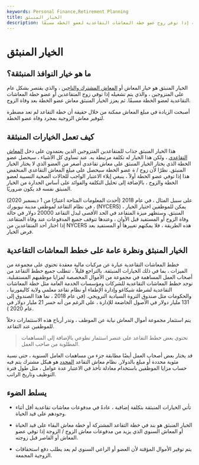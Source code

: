 ```yaml
---
keywords: Personal Finance,Retirement Planning
title: الخيار المنبثق
description: الخيار المنبثق هو خيار معاش مشترك ومعاش الورثة يتم تشغيله إذا توفي زوج عضو خطة المعاشات التقاعدية لعضو الخطة مسبقًا.
---
```


# الخيار المنبثق
## ما هو خيار النوافذ المنبثقة؟

الخيار المنبثق هو خيار المعاش أو [المعاش المشترك والناجين](/jointandsurvivorannuity) ، والذي يقتصر بشكل عام على المتزوجين ، والذي يتم تشغيله إذا توفي زوج المتقاعدين أو عضو خطة المعاشات التقاعدية لعضو الخطة مسبقًا. ثم يعزز الخيار المنبثق معاش عضو الخطة بعد وفاة الزوج.

أصبحت الزيادة في مبلغ المعاش ممكنة من خلال حقيقة أن خطة التقاعد لم تعد مضطرة لتوفير معاش الزوجية بمجرد وفاة عضو الخطة.

## كيف تعمل الخيارات المنبثقة

هذا الخيار المنبثق جذاب للمتقاعدين المتزوجين الذين يعتمدون على دخل [المعاش التقاعدي](/pensionplan) ، ولكن هذا الخيار له تكلفة مرتبطة به. عند تساوي كل الأشياء ، سيحصل عضو الخطة الذي يختار الخيار المنبثق على معاش تقاعدي أصغر من العضو الذي لا يختار الخيار المنبثق. نظرًا لأن زوج / ة عضو الخطة سيحصل على مبلغ المعاش التقاعدي المنخفض هذا إذا توفي عضو الخطة أولاً ، ينبغي إيلاء الاعتبار الواجب للحالات الصحية النسبية لعضو الخطة والزوج ، بالإضافة إلى تحليل التكلفة والفوائد على أساس الجدارة من الخيار المنبثق نفسه قد يكون ضروريًا.

على سبيل المثال ، في عام 2018 (أحدث المعلومات المتاحة اعتبارًا من 1 ديسمبر 2020) ، في نظام التقاعد لموظفي مدينة نيويورك (NYCERS) ، يمكن للموظفين اختيار الخيار المنبثق. وستظهر ميزة المتقاعد في الحد الأقصى لبدل التقاعد 20000 دولار في حالة وفاة الزوج أو المستفيد قبل الأوان ، وعندها تتوقف جميع المدفوعات عند وفاة المتقاعد. إذا اختار أحد المتقاعدين من NYCERS هذه الطريقة ، فلا يمكنهم تغييرها أو المستفيد بعد فرض الخيار.

## الخيار المنبثق ونظرة عامة على خطط المعاشات التقاعدية

خطط المعاشات التقاعدية عبارة عن مركبات مالية معقدة تحتوي على مجموعة من الميزات ، بما في ذلك الخيارات المنبثقة. بالتراجع قليلاً ، تتطلب جميع خطط التقاعد من أصحاب العمل المساهمة في مجموعة من الأموال المخصصة لمزايا موظفيهم المستقبلية. توجد خطط المعاشات التقاعدية للشركات ومؤسسات الخدمة العامة مثل خطة المعاشات التقاعدية لشرطة شيكاغو وإدارة الإطفاء أو نظام تقاعد معلمي ولاية كاليفورنيا ، والحكومات مثل صندوق الثروة السيادية النرويجي. (في عام 2018 ، نما هذا الصندوق إلى 131 مليار دولار في الأصول الخاضعة للإدارة ، على الرغم من أنه خسر 21 مليار دولار في عام 2020 ).

يتم استثمار مجموعة أموال المعاش نيابة عن الموظف ، وتدر أرباح هذه الاستثمارات دخلاً للموظفين عند التقاعد.

> تحتوي بعض خطط التقاعد على عنصر استثمار تطوعي بالإضافة إلى المساهمات المطلوبة من صاحب العمل.

>

قد يختار بعض أصحاب العمل أيضًا مطابقة جزء من مساهمات العامل السنوية ، حتى نسبة مئوية محددة أو مبلغ بالدولار. نظام معاش التقاعد [المحدد](/definedbenefitpensionplan) هو هيكل مشترك يتم فيه حساب مزايا الموظفين باستخدام معادلة تأخذ في الاعتبار عدة عوامل ، مثل طول فترة التوظيف وتاريخ الراتب.

## يسلط الضوء

- تأتي الخيارات المنبثقة بتكلفة إضافية ، عادةً في مدفوعات معاشات تقاعدية أقل أثناء وجودهم على قيد الحياة.

- الخيار المنبثق هو بند في خطة التقاعد المشتركة أو خطة معاش البقاء على قيد الحياة أو المعاش السنوي الذي يزيد من مدفوعات معاش الزوج / الزوجة إذا توفي عضو المعاش أو القاصر قبل زوجته.

- يتم توفير الأموال المؤقتة لأن العضو أو الراعي السنوي لم يعد يطلب دفع استحقاقات الزوجية المجمعة.

